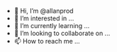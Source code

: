 - 👋 Hi, I’m @allanprod
- 👀 I’m interested in ...
- 🌱 I’m currently learning ...
- 💞️ I’m looking to collaborate on ...
- 📫 How to reach me ...

<!---
allanprod/allanprod is a ✨ special ✨ repository because its `README.md` (this file) appears on your GitHub profile.
You can click the Preview link to take a look at your changes.
--->
